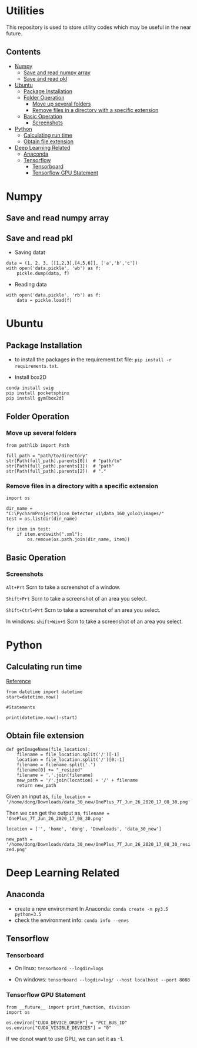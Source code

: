 # Utilities
This repository is used to store utility codes which may be useful in the near future.

## Contents

* [Numpy](#numpy)
  * [Save and read numpy array](#save-and-read-numpy-array)
  * [Save and read pkl](#save-and-read-pkl)
* [Ubuntu](#ubuntu)
  * [Package Installation](#package-installation)
  * [Folder Operation](#folder-operation)
    * [Move up several folders](#move-up-several-folders)
    * [Remove files in a directory with a specific extension](#remove-files-in-a-directory-with-a-specific-extension)
  * [Basic Operation](#basic-operation)
    * [Screenshots](#screenshots)
* [Python](#python)
  * [Calculating run time](#calculating-run-time)
  * [Obtain file extension](#obtain-file-extension)
* [Deep Learning Related](#deep-learning-related)
  * [Anaconda](#anaconda)
  * [Tensorflow](#tensorflow)
    * [Tensorboard](#tensorboard)
    * [Tensorflow GPU Statement](#tensorflow-gpu-statement)

# Numpy
## Save and read numpy array


## Save and read pkl
- Saving datat
```
data = (1, 2, 3, [[1,2,3],[4,5,6]], ['a','b','c'])
with open('data.pickle', 'wb') as f:
    pickle.dump(data, f)
 ```
 - Reading data
 ```
 with open('data.pickle', 'rb') as f:
     data = pickle.load(f)
 ```

# Ubuntu
## Package Installation
- to install the packages in the requirement.txt file: `pip install -r requirements.txt`.

- Install box2D
```
conda install swig
pip install pocketsphinx
pip install gym[box2d]
```

## Folder Operation

### Move up several folders
```
from pathlib import Path

full_path = "path/to/directory"
str(Path(full_path).parents[0])  # "path/to"
str(Path(full_path).parents[1])  # "path"
str(Path(full_path).parents[2])  # "."
```

### Remove files in a directory with a specific extension
```
import os

dir_name = "C:\PycharmProjects\Icon_Detector_v1\data_160_yolo1\images/"
test = os.listdir(dir_name)

for item in test:
    if item.endswith(".xml"):
        os.remove(os.path.join(dir_name, item))
```


## Basic Operation

### Screenshots
`Alt+Prt` Scrn to take a screenshot of a window.

`Shift+Prt` Scrn to take a screenshot of an area you select.

`Shift+Ctrl+Prt` Scrn to take a screenshot of an area you select.

In windows: `shift+Win+S` Scrn to take a screenshot of an area you select.


# Python

## Calculating run time
[Reference](https://stackoverflow.com/questions/5622976/how-do-you-calculate-program-run-time-in-python)

```
from datetime import datetime
start=datetime.now()

#Statements

print(datetime.now()-start)
```

## Obtain file extension

```
def getImageName(file_location):
    filename = file_location.split('/')[-1]  
    location = file_location.split('/')[0:-1] 
    filename = filename.split('.')
    filename[0] += "_resized"
    filename = '.'.join(filename)
    new_path = '/'.join(location) + '/' + filename
    return new_path
```

Given an input as, `file_location = '/home/dong/Downloads/data_30_new/OnePlus_7T_Jun_26_2020_17_08_30.png'`

Then we can get the output as,
`filename = 'OnePlus_7T_Jun_26_2020_17_08_30.png'`

`location = ['', 'home', 'dong', 'Downloads', 'data_30_new']`

`new_path = '/home/dong/Downloads/data_30_new/OnePlus_7T_Jun_26_2020_17_08_30_resized.png'`



# Deep Learning Related

## Anaconda
- create a new environment In Anaconda: `conda create -n py3.5 python=3.5`
- check the environment info: `conda info --envs`

## Tensorflow
### Tensorboard
- On linux: `tensorboard --logdir=logs`
 
- On windows: `tensorboard --logdir=log/ --host localhost --port 8088`

### Tensorflow GPU Statement
```
from __future__ import print_function, division
import os

os.environ["CUDA_DEVICE_ORDER"] = "PCI_BUS_ID"
os.environ["CUDA_VISIBLE_DEVICES"] = "0"
```
If we donot want to use GPU, we can set it as -1.


